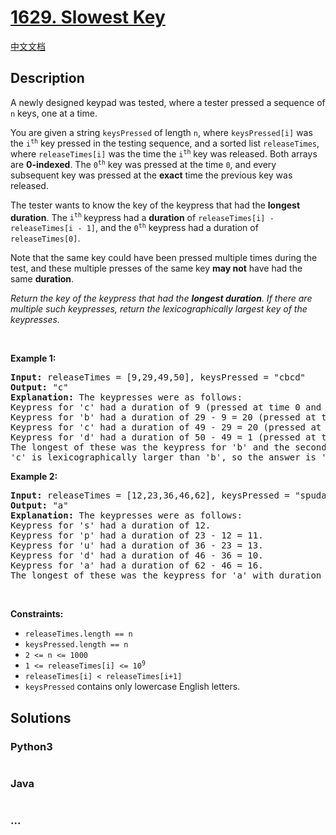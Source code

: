 # [1629. Slowest Key](https://leetcode.com/problems/slowest-key)

[中文文档](/solution/1500-1599/1629.Slowest%20Key/README.md)

## Description

<p>A newly designed keypad was tested, where a tester pressed a sequence of <code>n</code> keys, one at a time.</p>

<p>You are given a string <code>keysPressed</code> of length <code>n</code>, where <code>keysPressed[i]</code> was the <code>i<sup>th</sup></code> key pressed in the testing sequence, and a sorted list <code>releaseTimes</code>, where <code>releaseTimes[i]</code> was the time the <code>i<sup>th</sup></code> key was released. Both arrays are <strong>0-indexed</strong>. The <code>0<sup>th</sup></code> key was pressed at the time <code>0</code>,&nbsp;and every subsequent key was pressed at the <strong>exact</strong> time the previous key was released.</p>

<p>The tester wants to know the key of the keypress that had the <strong>longest duration</strong>. The <code>i<sup>th</sup></code><sup> </sup>keypress had a <strong>duration</strong> of <code>releaseTimes[i] - releaseTimes[i - 1]</code>, and the <code>0<sup>th</sup></code> keypress had a duration of <code>releaseTimes[0]</code>.</p>

<p>Note that the same key could have been pressed multiple times during the test, and these multiple presses of the same key <strong>may not</strong> have had the same <strong>duration</strong>.</p>

<p><em>Return the key of the keypress that had the <strong>longest duration</strong>. If there are multiple such keypresses, return the lexicographically largest key of the keypresses.</em></p>

<p>&nbsp;</p>
<p><strong>Example 1:</strong></p>

<pre>
<strong>Input:</strong> releaseTimes = [9,29,49,50], keysPressed = &quot;cbcd&quot;
<strong>Output:</strong> &quot;c&quot;
<strong>Explanation:</strong> The keypresses were as follows:
Keypress for &#39;c&#39; had a duration of 9 (pressed at time 0 and released at time 9).
Keypress for &#39;b&#39; had a duration of 29 - 9 = 20 (pressed at time 9 right after the release of the previous character and released at time 29).
Keypress for &#39;c&#39; had a duration of 49 - 29 = 20 (pressed at time 29 right after the release of the previous character and released at time 49).
Keypress for &#39;d&#39; had a duration of 50 - 49 = 1 (pressed at time 49 right after the release of the previous character and released at time 50).
The longest of these was the keypress for &#39;b&#39; and the second keypress for &#39;c&#39;, both with duration 20.
&#39;c&#39; is lexicographically larger than &#39;b&#39;, so the answer is &#39;c&#39;.
</pre>

<p><strong>Example 2:</strong></p>

<pre>
<strong>Input:</strong> releaseTimes = [12,23,36,46,62], keysPressed = &quot;spuda&quot;
<strong>Output:</strong> &quot;a&quot;
<strong>Explanation:</strong> The keypresses were as follows:
Keypress for &#39;s&#39; had a duration of 12.
Keypress for &#39;p&#39; had a duration of 23 - 12 = 11.
Keypress for &#39;u&#39; had a duration of 36 - 23 = 13.
Keypress for &#39;d&#39; had a duration of 46 - 36 = 10.
Keypress for &#39;a&#39; had a duration of 62 - 46 = 16.
The longest of these was the keypress for &#39;a&#39; with duration 16.</pre>

<p>&nbsp;</p>
<p><strong>Constraints:</strong></p>

<ul>
	<li><code>releaseTimes.length == n</code></li>
	<li><code>keysPressed.length == n</code></li>
	<li><code>2 &lt;= n &lt;= 1000</code></li>
	<li><code>1 &lt;= releaseTimes[i] &lt;= 10<sup>9</sup></code></li>
	<li><code>releaseTimes[i] &lt; releaseTimes[i+1]</code></li>
	<li><code>keysPressed</code> contains only lowercase English letters.</li>
</ul>


## Solutions



<!-- tabs:start -->

### **Python3**


```python

```

### **Java**


```java

```

### **...**
```

```

<!-- tabs:end -->